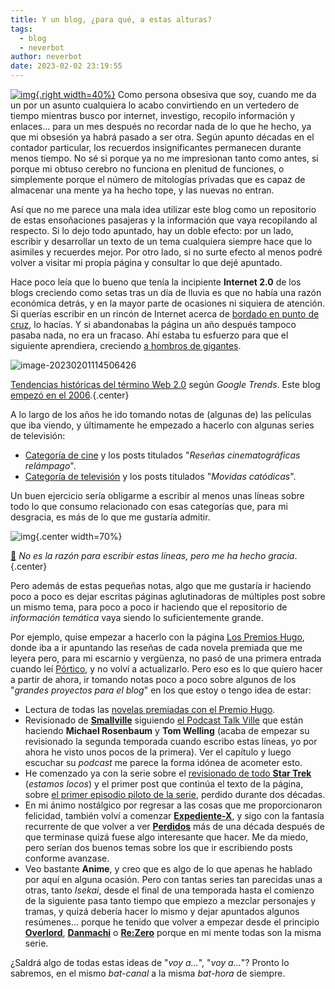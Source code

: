 ```yaml
---
title: Y un blog, ¿para qué, a estas alturas?
tags:
  - blog
  - neverbot
author: neverbot
date: 2023-02-02 23:19:55
---
```



[![img](./y-un-blog-¿para-que-a-estas-alturas/tumblr_nl2ycpojDc1qj73e2o1_500.jpg){.right width=40%}](https://neverbot.tumblr.com/post/153438476493/wiitch-craft-adore-this) Como persona obsesiva que soy, cuando me da un por un asunto cualquiera lo acabo convirtiendo en un vertedero de tiempo mientras busco por internet, investigo, recopilo información y enlaces... para un mes después no recordar nada de lo que he hecho, ya que mi obsesión ya habrá pasado a ser otra. Según apunto décadas en el contador particular, los recuerdos insignificantes permanecen durante menos tiempo. No sé si porque ya no me impresionan tanto como antes, si porque mi obtuso cerebro no funciona en plenitud de funciones, o simplemente porque el número de mitologías privadas que es capaz de almacenar una mente ya ha hecho tope, y las nuevas no entran. 

Así que no me parece una mala idea utilizar este blog como un repositorio de estas ensoñaciones pasajeras y la información que vaya recopilando al respecto. Si lo dejo todo apuntado, hay un doble efecto: por un lado, escribir y desarrollar un texto de un tema cualquiera siempre hace que lo asimiles y recuerdes mejor. Por otro lado, si no surte efecto al menos podré volver a visitar mi propia página y consultar lo que dejé apuntado.

Hace poco leía que lo bueno que tenía la incipiente **Internet 2.0** de los blogs creciendo como setas tras un día de lluvia es que no había una razón económica detrás, y en la mayor parte de ocasiones ni siquiera de atención. Si querías escribir en un rincón de Internet acerca de [bordado en punto de cruz](https://es.wikipedia.org/wiki/Punto_de_cruz), lo hacías. Y si abandonabas la página un año después tampoco pasaba nada, no era un fracaso. Ahí estaba tu esfuerzo para que el siguiente aprendiera, creciendo [a hombros de gigantes](https://en.wikipedia.org/wiki/Standing_on_the_shoulders_of_giants).

![image-20230201114506426](./y-un-blog-¿para-que-a-estas-alturas/image-20230201114506426.png)

[Tendencias históricas del término Web 2.0](https://trends.google.com/trends/explore?date=all&q=web%202.0) según *Google Trends*. Este blog [empezó en el 2006](./hello-world/).{.center}

A lo largo de los años he ido tomando notas de (algunas de) las películas que iba viendo, y últimamente he empezado a hacerlo con algunas series de televisión:

- [Categoría de cine](./tags/cine/) y los posts titulados "*Reseñas cinematográficas relámpago*".
- [Categoría de televisión](https://neverbot.com/tags/tv/) y los posts titulados "*Movidas catódicas*".

Un buen ejercicio sería obligarme a escribir al menos unas líneas sobre todo lo que consumo relacionado con esas categorías que, para mi desgracia, es más de lo que me gustaría admitir.

![img](./y-un-blog-¿para-que-a-estas-alturas/tumblr_nppbieNhhG1u8ln5ho1_1280.jpg){.center width=70%}

[🔗](https://neverbot.tumblr.com/post/155298911208) *No es la razón para escribir estas líneas, pero me ha hecho gracia*.{.center}

Pero además de estas pequeñas notas, algo que me gustaría ir haciendo poco a poco es dejar escritas páginas aglutinadoras de múltiples post sobre un mismo tema, para poco a poco ir haciendo que el repositorio de *información temática* vaya siendo lo suficientemente grande.

Por ejemplo, quise empezar a hacerlo con la página [Los Premios Hugo](./los-premios-hugo), donde iba a ir apuntando las reseñas de cada novela premiada que me leyera pero, para mi escarnio y vergüenza, no pasó de una primera entrada cuando leí [Pórtico](./portico-de-frederik-pohl/), y no volví a actualizarlo. Pero eso es lo que quiero hacer a partir de ahora, ir tomando notas poco a poco sobre algunos de los "*grandes proyectos para el blog*" en los que estoy o tengo idea de estar:

- Lectura de todas las [novelas premiadas con el Premio Hugo](./los-premios-hugo/).
- Revisionado de [**Smallville**](https://thetvdb.com/series/smallville) siguiendo [el Podcast Talk Ville](https://www.youtube.com/@talkvillepodcast) que están haciendo **Michael Rosenbaum** y **Tom Welling** (acaba de empezar su revisionado la segunda temporada cuando escribo estas líneas, yo por ahora he visto unos pocos de la primera). Ver el capítulo y luego escuchar su *podcast* me parece la forma idónea de acometer esto.
- He comenzado ya con la serie sobre el [revisionado de todo **Star Trek**](./viendo-star-trek-¿como-cuando-y-por-que/) (*estamos locos*) y el primer post que continúa el texto de la página, sobre [el primer episodio piloto de la serie](./star-trek-el-episodio-piloto-perdido/), perdido durante dos décadas.
- En mi ánimo nostálgico por regresar a las cosas que me proporcionaron felicidad, también volví a comenzar [**Expediente-X**](https://thetvdb.com/series/the-x-files), y sigo con la fantasía recurrente de que volver a ver [**Perdidos**](https://thetvdb.com/series/lost) más de una década después de que terminase quizá fuese algo interesante que hacer. Me da miedo, pero serían dos buenos temas sobre los que ir escribiendo posts conforme avanzase.
- Veo bastante **Anime**, y creo que es algo de lo que apenas he hablado por aquí en alguna ocasión. Pero con tantas series tan parecidas unas a otras, tanto *Isekai*, desde el final de una temporada hasta el comienzo de la siguiente pasa tanto tiempo que empiezo a mezclar personajes y tramas, y quizá debería hacer lo mismo y dejar apuntados algunos resúmenes... porque he tenido que volver a empezar desde el principio [**Overlord**](https://thetvdb.com/series/overlord), [**Danmachi**](https://thetvdb.com/series/is-it-wrong-to-try-to-pick-up-girls-in-a-dungeon) o [**Re:Zero**](https://thetvdb.com/series/re-zero-starting-life-in-another-world) porque en mi mente todas son la misma serie.

¿Saldrá algo de todas estas ideas de "*voy a...*", "*voy a...*"? Pronto lo sabremos, en el mismo *bat-canal* a la misma *bat-hora* de siempre.